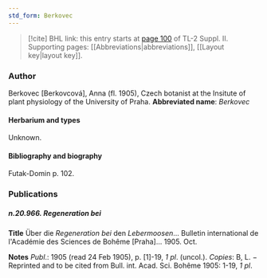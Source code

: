 ```yaml
---
std_form: Berkovec
---
```


> [!cite] BHL link: this entry starts at [page 100](https://www.biodiversitylibrary.org/page/33265297) of TL-2 Suppl. II.
> Supporting pages: [[Abbreviations|abbreviations]], [[Layout key|layout key]].

### Author

Berkovec \[Berkovcová\], Anna (fl. 1905), Czech botanist at the Insitute of plant physiology of the University of Praha. 
**Abbreviated name**: *Berkovec*

#### Herbarium and types

Unknown.

#### Bibliography and biography

Futak-Domin p. 102.

### Publications

##### n.20.966. Regeneration bei

**Title**
Über die *Regeneration bei* den *Lebermoosen*... Bulletin international de l'Académie des Sciences de Bohême \[Praha\]... 1905. Oct.

**Notes**
*Publ*.: 1905 (read 24 Feb 1905), p. \[1\]-19, *1 pl*. (uncol.). *Copies*: B, L. − Reprinted and to be cited from Bull. int. Acad. Sci. Bohême 1905: 1-19, *1 pl*.

